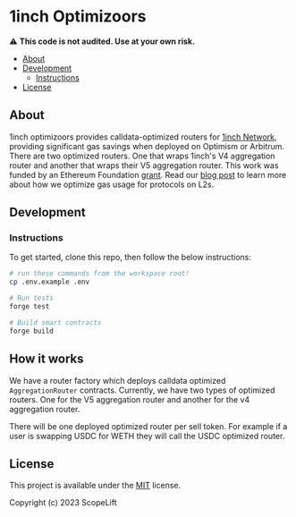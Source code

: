 # 1inch Optimizoors

⚠️ **This code is not audited. Use at your own risk.**


- [About](#about)
- [Development](#development)
  - [Instructions](#instructions)
- [License](#license)

## About

1inch optimizoors provides calldata-optimized routers for [1inch Network](https://1inch.io/),
providing significant gas savings when deployed on Optimism or Arbitrum. There are 
two optimized routers. One that wraps 1inch's V4 aggregation router and another
that wraps their V5 aggregation router. This work was funded by an Ethereum Foundation [grant](https://blog.ethereum.org/2023/02/14/layer-2-grants-roundup). Read our [blog post](https://www.scopelift.co/blog/calldata-optimizooooors) to learn 
more about how we optimize gas usage for protocols on L2s.

## Development

### Instructions

To get started, clone this repo, then follow the below instructions:

```sh
# run these commands from the workspace root!
cp .env.example .env

# Run tests
forge test

# Build smart contracts
forge build
```

## How it works

We have a router factory which deploys calldata optimized `AggregationRouter` contracts. 
Currently, we have two types of optimized routers. One for the V5 aggregation router and another 
for the v4 aggregation router.

There will be one deployed optimized router per sell token. For example if a user
is swapping USDC for WETH they will call the USDC optimized router.

## License

This project is available under the [MIT](LICENSE.txt) license.

Copyright (c) 2023 ScopeLift
